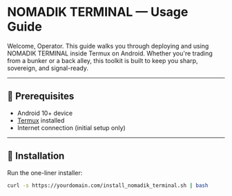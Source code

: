 # NOMADIK TERMINAL — Usage Guide

Welcome, Operator. This guide walks you through deploying and using NOMADIK TERMINAL inside Termux on Android. Whether you're trading from a bunker or a back alley, this toolkit is built to keep you sharp, sovereign, and signal-ready.

---

## 🔧 Prerequisites

- Android 10+ device
- [Termux](https://f-droid.org/en/packages/com.termux/) installed
- Internet connection (initial setup only)

---

## 🚀 Installation

Run the one-liner installer:

```bash
curl -s https://yourdomain.com/install_nomadik_terminal.sh | bash
